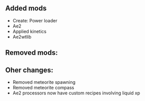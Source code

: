 ## Added mods

- Create: Power loader
- Ae2
- Applied kinetics
- Ae2wtlib

## Removed mods:

## Oher changes:

- Removed meteorite spawning
- Removed meteorite compass
- Ae2 processors now have custom recipes involving liquid xp
